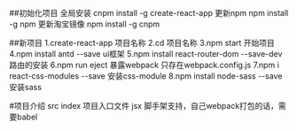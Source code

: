 ##初始化项目
全局安装 cnpm install -g create-react-app
更新npm npm install -g npm
更新淘宝镜像 npm install -g cnpm

##新项目
1.create-react-app 项目名称
2.cd 项目名称
3.npm start 开始项目
4.npm install antd --save ui框架
5.npm install react-router-dom --save-dev 路由的安装
6.npm run eject 暴露webpack
只存在webpack.config.js
7.npm i react-css-modules --save 安装css-module
8.npm install node-sass --save 安装sass

#项目介绍
src index 项目入口文件
jsx 脚手架支持，自己webpack打包的话，需要babel


